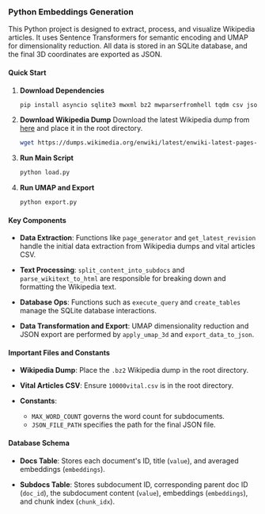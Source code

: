 ### Python Embeddings Generation

This Python project is designed to extract, process, and visualize Wikipedia articles. It uses Sentence Transformers for semantic encoding and UMAP for dimensionality reduction. All data is stored in an SQLite database, and the final 3D coordinates are exported as JSON.

#### Quick Start

1. **Download Dependencies**

    ```bash
    pip install asyncio sqlite3 mwxml bz2 mwparserfromhell tqdm csv json sentence_transformers numpy nltk umap-learn
    ```

2. **Download Wikipedia Dump**
   Download the latest Wikipedia dump from [here](https://dumps.wikimedia.org/enwiki/latest/enwiki-latest-pages-articles-multistream.xml.bz2) and place it in the root directory.

   ```bash
   wget https://dumps.wikimedia.org/enwiki/latest/enwiki-latest-pages-articles-multistream.xml.bz2
   ```
3. **Run Main Script**

    ```bash
    python load.py
    ```

4. **Run UMAP and Export**

    ```bash
    python export.py
    ```

#### Key Components

- **Data Extraction**: Functions like `page_generator` and `get_latest_revision` handle the initial data extraction from Wikipedia dumps and vital articles CSV.
  
- **Text Processing**: `split_content_into_subdocs` and `parse_wikitext_to_html` are responsible for breaking down and formatting the Wikipedia text.
  
- **Database Ops**: Functions such as `execute_query` and `create_tables` manage the SQLite database interactions.
  
- **Data Transformation and Export**: UMAP dimensionality reduction and JSON export are performed by `apply_umap_3d` and `export_data_to_json`.

#### Important Files and Constants

- **Wikipedia Dump**: Place the `.bz2` Wikipedia dump in the root directory.
  
- **Vital Articles CSV**: Ensure `10000vital.csv` is in the root directory.

- **Constants**: 
  - `MAX_WORD_COUNT` governs the word count for subdocuments.
  - `JSON_FILE_PATH` specifies the path for the final JSON file.

#### Database Schema

- **Docs Table**: Stores each document's ID, title (`value`), and averaged embeddings (`embeddings`).
  
- **Subdocs Table**: Stores subdocument ID, corresponding parent doc ID (`doc_id`), the subdocument content (`value`), embeddings (`embeddings`), and chunk index (`chunk_idx`).
